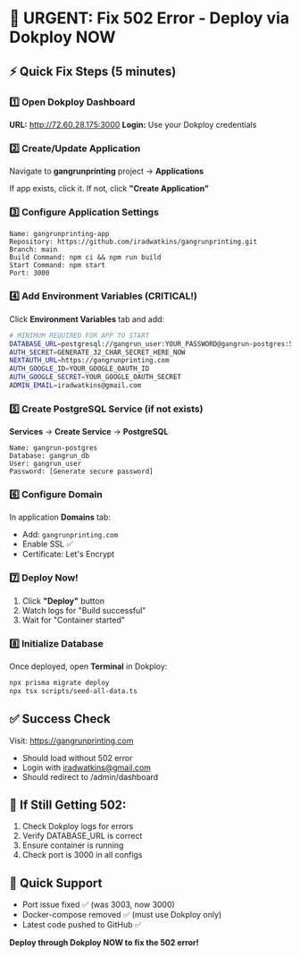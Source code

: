 # 🚨 URGENT: Fix 502 Error - Deploy via Dokploy NOW

## ⚡ Quick Fix Steps (5 minutes)

### 1️⃣ Open Dokploy Dashboard
**URL:** http://72.60.28.175:3000
**Login:** Use your Dokploy credentials

### 2️⃣ Create/Update Application
Navigate to **gangrunprinting** project → **Applications**

If app exists, click it. If not, click **"Create Application"**

### 3️⃣ Configure Application Settings
```
Name: gangrunprinting-app
Repository: https://github.com/iradwatkins/gangrunprinting.git  
Branch: main
Build Command: npm ci && npm run build
Start Command: npm start
Port: 3000
```

### 4️⃣ Add Environment Variables (CRITICAL!)
Click **Environment Variables** tab and add:

```bash
# MINIMUM REQUIRED FOR APP TO START
DATABASE_URL=postgresql://gangrun_user:YOUR_PASSWORD@gangrun-postgres:5432/gangrun_db
AUTH_SECRET=GENERATE_32_CHAR_SECRET_HERE_NOW
NEXTAUTH_URL=https://gangrunprinting.com
AUTH_GOOGLE_ID=YOUR_GOOGLE_OAUTH_ID
AUTH_GOOGLE_SECRET=YOUR_GOOGLE_OAUTH_SECRET
ADMIN_EMAIL=iradwatkins@gmail.com
```

### 5️⃣ Create PostgreSQL Service (if not exists)
**Services** → **Create Service** → **PostgreSQL**
```
Name: gangrun-postgres
Database: gangrun_db
User: gangrun_user  
Password: [Generate secure password]
```

### 6️⃣ Configure Domain
In application **Domains** tab:
- Add: `gangrunprinting.com`
- Enable SSL ✅
- Certificate: Let's Encrypt

### 7️⃣ Deploy Now!
1. Click **"Deploy"** button
2. Watch logs for "Build successful"
3. Wait for "Container started"

### 8️⃣ Initialize Database
Once deployed, open **Terminal** in Dokploy:
```bash
npx prisma migrate deploy
npx tsx scripts/seed-all-data.ts
```

## ✅ Success Check
Visit: https://gangrunprinting.com
- Should load without 502 error
- Login with iradwatkins@gmail.com
- Should redirect to /admin/dashboard

## 🔴 If Still Getting 502:
1. Check Dokploy logs for errors
2. Verify DATABASE_URL is correct
3. Ensure container is running
4. Check port is 3000 in all configs

## 📱 Quick Support
- Port issue fixed ✅ (was 3003, now 3000)
- Docker-compose removed ✅ (must use Dokploy only)
- Latest code pushed to GitHub ✅

**Deploy through Dokploy NOW to fix the 502 error!**